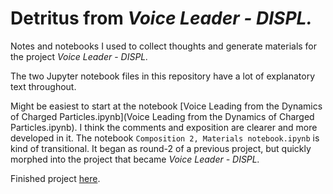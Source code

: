 # Detritus from *Voice Leader - DISPL.*
Notes and notebooks I used to collect thoughts and generate materials for the project *Voice Leader* - *DISPL.*

The two Jupyter notebook files in this repository have a lot of explanatory text throughout.

Might be easiest to start at the notebook [Voice Leading from the Dynamics of Charged Particles.ipynb](Voice Leading from the Dynamics of Charged Particles.ipynb). I think the comments and exposition are clearer and more developed in it. The notebook `Composition 2, Materials notebook.ipynb` is kind of transitional. It began as round-2 of a previous project, but quickly morphed into the project that became *Voice Leader - DISPL.*

Finished project [here](https://soundcloud.com/tyler-foster/sets/voice-leader-displ).
